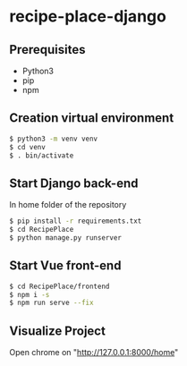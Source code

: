 # recipe-place-django
## Prerequisites
* Python3
* pip
* npm
## Creation virtual environment
```bash
$ python3 -m venv venv  
$ cd venv              
$ . bin/activate  
```
## Start Django back-end
In home folder of the repository
```bash
$ pip install -r requirements.txt
$ cd RecipePlace                    
$ python manage.py runserver
```
## Start Vue front-end
```bash
$ cd RecipePlace/frontend                   
$ npm i -s
$ npm run serve --fix
```
## Visualize Project
Open chrome on "http://127.0.0.1:8000/home"
